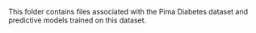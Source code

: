 This folder contains files associated with the Pima Diabetes dataset and predictive models trained on this dataset.